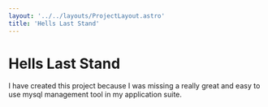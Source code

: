 ```yaml
---
layout: '../../layouts/ProjectLayout.astro'
title: 'Hells Last Stand'
---
```


# Hells Last Stand

I have created this project because I was missing a really great and easy to use mysql management tool in my application suite.
